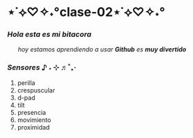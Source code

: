 # ⋆˙⟡♡✧˖°clase-02⋆˙⟡♡✧˖°

### _Hola esta es mi bitacora_
⠀⠀
_hoy estamos aprendiendo a usar **Github** es **muy divertido**_

### _Sensores_ ♪ ˖ ⊹ ♬˚₊‧

1. perilla
2. crespuscular
3. d-pad
4. tilt
5. presencia
6. movimiento
7. proximidad
